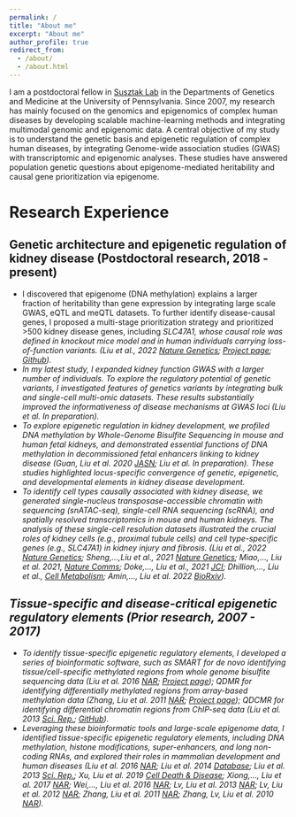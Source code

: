 ```yaml
---
permalink: /
title: "About me"
excerpt: "About me"
author_profile: true
redirect_from: 
  - /about/
  - /about.html
---
```


I am a postdoctoral fellow in [Susztak Lab](https://www.med.upenn.edu/susztaklab) in the Departments of Genetics and Medicine at the University of Pennsylvania.
Since 2007, my research has mainly focused on the genomics and epigenomics of complex human diseases by developing scalable machine-learning methods and integrating 
multimodal genomic and epigenomic data. A central objective of my study is to understand the genetic basis and epigenetic regulation of complex human diseases, 
by integrating Genome-wide association studies (GWAS) with transcriptomic and epigenomic analyses. 
These studies have answered population genetic questions about epigenome-mediated heritability and causal gene prioritization via epigenome.

Research Experience
======

Genetic architecture and epigenetic regulation of kidney disease (Postdoctoral research, 2018 - present)
------
* I discovered that epigenome (DNA methylation) explains a larger fraction of heritability than gene expression by integrating large scale GWAS, eQTL and meQTL datasets. To further identify disease-causal genes, I proposed a multi-stage prioritization strategy and prioritized >500 kidney disease genes, including <em>SLC47A1<em>, whose causal role was defined in knockout mice model and in human individuals carrying loss-of-function variants. (Liu et al., 2022 [Nature Genetics](https://www.nature.com/articles/s41588-022-01097-w); [Project page](https://susztaklab.com/GWAS/index.php); [Github](https://github.com/hbliu/Kidney_Epi_Pri)).
* In my latest study, I expanded kidney function GWAS with a larger number of individuals. To explore the regulatory potential of genetic variants, I investigated features of genetics variants by integrating bulk and single-cell multi-omic datasets. These results substantially improved the informativeness of disease mechanisms at GWAS loci (Liu et al. In preparation).
* To explore epigenetic regulation in kidney development, we profiled DNA methylation by Whole-Genome Bisulfite Sequencing in mouse and human fetal kidneys, and demonstrated essential functions of DNA methylation in decommissioned fetal enhancers linking to kidney disease (Guan, Liu et al. 2020 [JASN](https://jasn.asnjournals.org/content/31/4/765); Liu et al. In preparation). These studies highlighted locus-specific convergence of genetic, epigenetic, and developmental elements in kidney disease development.
* To identify cell types causally associated with kidney disease, we generated single-nucleus transposase-accessible chromatin with sequencing (snATAC-seq), single-cell RNA sequencing (scRNA), and spatially resolved transcriptomics in mouse and human kidneys. The analysis of these single-cell resolution datasets illustrated the crucial roles of kidney cells (e.g., proximal tubule cells) and cell type-specific genes (e.g., SLC47A1) in kidney injury and fibrosis. (Liu et al., 2022 [Nature Genetics](https://www.nature.com/articles/s41588-022-01097-w); Sheng,…,Liu et al., 2021 [Nature Genetics](https://www.nature.com/articles/s41588-021-00909-9); Miao,…, Liu et al. 2021, [Nature Comms](https://www.nature.com/articles/s41467-021-22266-1); Doke,…, Liu et al., 2021 [JCI](https://www.jci.org/articles/view/141801); Dhillion,…, Liu et al., [Cell Metabolism](https://www.sciencedirect.com/science/article/pii/S1550413120306069?via%3Dihub); Amin,…, Liu et al. 2022 [BioRxiv](https://www.biorxiv.org/content/10.1101/2022.10.24.513598v1)).

Tissue-specific and disease-critical epigenetic regulatory elements (Prior research, 2007 - 2017)
------
* To identify tissue-specific epigenetic regulatory elements, I developed a series of bioinformatic software, such as SMART for de novo identifying tissue/cell-specific methylated regions from whole genome bisulfite sequencing data (Liu et al. 2016 [NAR](https://academic.oup.com/nar/article/44/1/75/2499653); [Project page](http://fame.edbc.org/smart/)); QDMR for identifying differentially methylated regions from array-based methylation data (Zhang, Liu et al. 2011 [NAR](https://academic.oup.com/nar/article/39/9/e58/1254752); [Project page](http://fame.edbc.org/qdmr/)); QDCMR for identifying differential chromatin regions from ChIP-seq data (Liu et al. 2013 [Sci. Rep.](https://www.nature.com/articles/srep02576); [GitHub](https://github.com/hbliu/QDCMR)).
* Leveraging these bioinformatic tools and large-scale epigenome data, I identified tissue-specific epigenetic regulatory elements, including DNA methylation, histone modifications, super-enhancers, and long non-coding RNAs, and explored their roles in mammalian development and human diseases (Liu et al. 2016 [NAR](https://academic.oup.com/nar/article/44/1/75/2499653); Liu et al. 2014 [Database](https://academic.oup.com/database/article/doi/10.1093/database/bat084/2633757); Liu et al. 2013 [Sci. Rep.](https://www.nature.com/articles/srep02576); Xu, Liu et al. 2019 [Cell Death & Disease](https://www.nature.com/articles/s41419-019-2137-5); Xiong,…, Liu et al. 2017 [NAR](https://academic.oup.com/nar/article/45/D1/D888/2605746); Wei,…, Liu et al. 2016 [NAR](https://academic.oup.com/nar/article/44/D1/D172/2503054); Lv, Liu et al. 2013 [NAR](https://academic.oup.com/nar/article/41/22/10044/2438380); Lv, Liu et al. 2012 [NAR](https://academic.oup.com/nar/article/40/D1/D1030/2903287); Zhang, Liu et al. 2011 [NAR](https://academic.oup.com/nar/article/39/9/e58/1254752); Zhang, Lv, Liu et al. 2010 [NAR](https://academic.oup.com/nar/article/38/suppl_1/D149/3112313)). 


<!-- 
Site-wide configuration
------
The main configuration file for the site is in the base directory in [_config.yml](https://github.com/academicpages/academicpages.github.io/blob/master/_config.yml), which defines the content in the sidebars and other site-wide features. You will need to replace the default variables with ones about yourself and your site's github repository. The configuration file for the top menu is in [_data/navigation.yml](https://github.com/academicpages/academicpages.github.io/blob/master/_data/navigation.yml). For example, if you don't have a portfolio or blog posts, you can remove those items from that navigation.yml file to remove them from the header. 

Create content & metadata
------
For site content, there is one markdown file for each type of content, which are stored in directories like _publications, _talks, _posts, _teaching, or _pages. For example, each talk is a markdown file in the [_talks directory](https://github.com/academicpages/academicpages.github.io/tree/master/_talks). At the top of each markdown file is structured data in YAML about the talk, which the theme will parse to do lots of cool stuff. The same structured data about a talk is used to generate the list of talks on the [Talks page](https://academicpages.github.io/talks), each [individual page](https://academicpages.github.io/talks/2012-03-01-talk-1) for specific talks, the talks section for the [CV page](https://academicpages.github.io/cv), and the [map of places you've given a talk](https://academicpages.github.io/talkmap.html) (if you run this [python file](https://github.com/academicpages/academicpages.github.io/blob/master/talkmap.py) or [Jupyter notebook](https://github.com/academicpages/academicpages.github.io/blob/master/talkmap.ipynb), which creates the HTML for the map based on the contents of the _talks directory).

**Markdown generator**

I have also created [a set of Jupyter notebooks](https://github.com/academicpages/academicpages.github.io/tree/master/markdown_generator
) that converts a CSV containing structured data about talks or presentations into individual markdown files that will be properly formatted for the academicpages template. The sample CSVs in that directory are the ones I used to create my own personal website at stuartgeiger.com. My usual workflow is that I keep a spreadsheet of my publications and talks, then run the code in these notebooks to generate the markdown files, then commit and push them to the GitHub repository.

How to edit your site's GitHub repository
------
Many people use a git client to create files on their local computer and then push them to GitHub's servers. If you are not familiar with git, you can directly edit these configuration and markdown files directly in the github.com interface. Navigate to a file (like [this one](https://github.com/academicpages/academicpages.github.io/blob/master/_talks/2012-03-01-talk-1.md) and click the pencil icon in the top right of the content preview (to the right of the "Raw | Blame | History" buttons). You can delete a file by clicking the trashcan icon to the right of the pencil icon. You can also create new files or upload files by navigating to a directory and clicking the "Create new file" or "Upload files" buttons. 

Example: editing a markdown file for a talk
![Editing a markdown file for a talk](/images/editing-talk.png)

For more info
------
More info about configuring academicpages can be found in [the guide](https://academicpages.github.io/markdown/). The [guides for the Minimal Mistakes theme](https://mmistakes.github.io/minimal-mistakes/docs/configuration/) (which this theme was forked from) might also be helpful.
 -->
